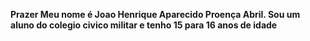 **Prazer 
Meu nome é Joao Henrique Aparecido Proença Abril.
Sou um aluno do colegio civico militar
e tenho 15 para 16 anos de idade**
